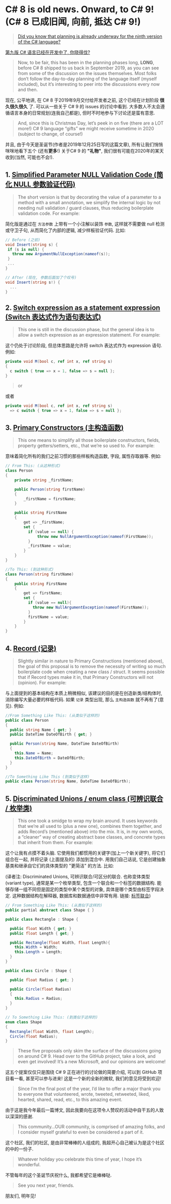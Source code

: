 # C# 8 is old news. Onward, to C# 9! (C# 8 已成旧闻, 向前, 抵达 C# 9!)

> [Did you know that planning is already underway for the ninth version of the C# language?](https://github.com/dotnet/csharplang/milestone/15)

[第九版 C# 语言已经在开发中了, 你晓得伐?](https://github.com/dotnet/csharplang/milestone/15)

> Now, to be fair, this has been in the planning phases long, **LONG**, before C# 8 shipped to us back in September 2019, as you can see from some of the discussion on the issues themselves. Most folks don’t follow the day-to-day planning of the language itself (myself included), but it’s interesting to peer into the discussions every now and then.

现在, 公平地讲, 在 C# 8 于2019年9月交付给开发者之前, 这个已经在计划阶段 **很久很久很久** 了. 可以从一些关于 C# 9 的 issues 的讨论中看到. 大多数人不太会遵循语言本身的日常规划(连我自己都是), 但时不时地参与下讨论还是蛮有意思.

> And, since this is Christmas Day, let’s peek in on five (there are a LOT more!) C# 9 language “gifts” we might receive sometime in 2020 (subject to change, of course!)

并且, 由于今天是圣诞节(作者是2019年12月25日写的这篇文章), 所有让我们悄悄咪咪地看下五个 (还有**更多**!) 关于C# 9 的 **"礼物"**, 我们很有可能在2020年的某天收到(当然, 可能也不会!).

## 1. [Simplified Parameter NULL Validation Code (简化 NULL 参数验证代码)](https://github.com/dotnet/csharplang/issues/2145)

> The short version is that by decorating the value of a parameter to a method with a small annotation, we simplify the internal logic by not needing null validation / guard clauses, thus reducing boilerplate validation code. For example:

简化版是通过在 `方法参数` 上带有一个小注解以装饰 `参数`, 这样就不需要做 null 检测或守卫子句, 从而简化了内部的逻辑, 减少样板验证代码. 比如:

```csharp
// Before (之前)
void Insert(string s) {
 if (s is null) {
   throw new ArgumentNullException(nameof(s));
 }
 ...
}

// After (现在, 参数后面加了个叹号)
void Insert(string s!) {
  ...
}
```

## 2. [Switch expression as a statement expression (Switch 表达式作为语句表达式)](https://github.com/dotnet/csharplang/issues/2632)

> This one is still in the discussion phase, but the general idea is to allow a switch expression as an expression statement. For example:

这个仍处于讨论阶段, 但总体思路是允许将 switch 表达式作为 expression 语句. 例如:

```csharp
private void M(bool c, ref int x, ref string s)
{
  c switch { true => x = 1, false => s = null };
}
```

> or

或者

```csharp
private void M(bool c, ref int x, ref string s)
  => c switch { true => x = 1, false => s = null };
```

## 3. [Primary Constructors (主构造函数)](https://github.com/dotnet/csharplang/issues/2691)

> This one means to simplify all those boilerplate constructors, fields, property getters/setters, etc., that we’re so used to. For example:

意味着简化所有的我们之前习惯的那些样板构造函数, 字段, 属性存取器等. 例如:

```csharp
// From This: (从这种形式)
class Person
{
    private string _firstName;

    public Person(string firstName)
    {
        _firstName = firstName;
    }

    public string FirstName
    {
        get => _firstName;
        set {
          if (value == null) {
              throw new NullArgumentException(nameof(FirstName)); 
          }
          _firstName = value;
        }
    }
}

//To This: (到这种形式)
class Person(string firstName)
{
    public string FirstName
    {
        get => firstName;
        set {
          if (value == null){
            throw new NullArgumentException(nameof(FirstName));
          }
          firstName = value;
        }
    }
}
```

## 4. [Record (记录)](https://github.com/dotnet/csharplang/issues/39)

> Slightly similar in nature to Primary Constructions (mentioned above), the goal of this proposal is to remove the necessity of writing so much boilerplate code when creating a new class / struct. It seems possible that if Record types make it in, that Primary Constructors will not (opinion). For example:

与上面提到的基本结构在本质上稍微相似, 该建议的目的是在创造新类/结构体时, 消除编写大量必要的样板代码. 如果 `记录` 类型出现, 那么 `主构造函数` 就不再有了(意见). 例如:

```csharp
//From Something Like This: (从类似于这样的)
public class Person
{
  public string Name { get; }
  public DateTime DateOfBirth { get; }

  public Person(string Name, DateTime DateOfBirth)
  {
    this.Name = Name;
    this.DateOfBirth = DateOfBirth;
  }
}

//To Something Like This (到类似于这样)
public class Person(string Name, DateTime DateOfBirth);
```

## 5. [Discriminated Unions / enum class (可辨识联合 / 枚举类)](https://github.com/dotnet/csharplang/blob/master/proposals/discriminated-unions.md)

> This one took a smidge to wrap my brain around. It uses keywords that we’re all used to (plus a new one), combines them together, and adds Record’s (mentioned above) into the mix. It is, in my own words, a “cleaner” way of creating abstract base classes, and concrete types that inherit from them. For example:

这个让我有点摸不着头脑. 它使用我们都惯用的关键字(加上一个新关键字), 将它们组合在一起, 并将记录 (上面提及的) 添加到混合中. 用我们自己话说, 它是创建抽象基类和继承自它们的具体类型的 "更简洁" 的方法. 比如:

(译者注: Discriminated Unions, 可辨识联合/可区分的联合. 也称变体类型(variant type), 通常是某一个枚举类型, 包含一个联合和一个标签的数据结构. 能够存储一组不同但是固定的类型中某个类型的对象, 具体是哪个类型由标签字段决定. 这种数据结构在解释器, 数据库和数据通信中非常有用. 链接: [标签联合](https://en.wikipedia.org/wiki/Tagged_union))

```csharp
// From Something Like This: (从类似于这样的)
public partial abstract class Shape { }

public class Rectangle : Shape {

  public float Width { get; }
  public float Length { get; }

  public Rectangle(float Width, float Length){
    this.Width = Width;
    this.Length = Length;
  }
}

public class Circle : Shape {

  public float Radius { get; }

  public Circle(float Radius)
  {
    this.Radius = Radius;
  }
}

// To Something Like This: (到类似于这样的)
enum class Shape
{
  Rectangle(float Width, float Length);
  Circle(float Radius);
}
```

> These five proposals only skim the surface of the discussions going on around C# 9. Head over to the GitHub project, take a look, and even get involved! It’s a new Microsoft, and our opinions are welcome!

这五个提案仅仅只是围绕 C# 9 正在进行的讨论做的简要介绍, 可以到 GitHub 项目看一看, 甚至可以参与进来! 这是一个新的全新的微软, 我们的意见将受到欢迎!

> Since I’m the final post of the year, I’d like to offer a major thank you to everyone that volunteered, wrote, tweeted, retweeted, liked, hearted, shared, read, etc., to this amazing event.

由于这是我今年最后一篇博文, 因此我要向在这项令人赞叹的活动中自干五的人致以深深的感谢.

> This community…OUR community, is comprised of amazing folks, and I consider myself grateful to even be considered a part of it.

这个社区, 我们的社区, 是由非常棒棒的人组成的, 我超开心自己被认为是这个社区的中的一份子.

> Whatever holiday you celebrate this time of year, I hope it’s wonderful.

不管每年的这个圣诞节庆祝什么, 我都希望它是棒棒哒.

> See you next year, friends.

朋友们, 明年见!
